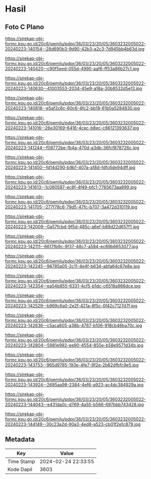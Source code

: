 # Hasil

## Foto C Plano

https://sirekap-obj-formc.kpu.go.id/20c6/pemilu/pdpr/36/03/23/20/05/3603232005022-20240223-140154--28d690b3-9d90-42b3-a2c3-7d945bb4b63d.jpg

https://sirekap-obj-formc.kpu.go.id/20c6/pemilu/pdpr/36/03/23/20/05/3603232005022-20240223-140420--c90f5eed-055d-4990-aaf6-ff53a86b27c1.jpg

https://sirekap-obj-formc.kpu.go.id/20c6/pemilu/pdpr/36/03/23/20/05/3603232005022-20240223-140630--41003553-2034-45e9-a18a-30b8532d5e13.jpg

https://sirekap-obj-formc.kpu.go.id/20c6/pemilu/pdpr/36/03/23/20/05/3603232005022-20240223-140818--e5af2c6c-60c6-4fc2-bb18-61b0a5284830.jpg

https://sirekap-obj-formc.kpu.go.id/20c6/pemilu/pdpr/36/03/23/20/05/3603232005022-20240223-141016--26e30169-6416-4cec-b8ec-c86121393637.jpg

https://sirekap-obj-formc.kpu.go.id/20c6/pemilu/pdpr/36/03/23/20/05/3603232005022-20240223-141244--f08772be-fb4a-470d-a3db-36fcf878726c.jpg

https://sirekap-obj-formc.kpu.go.id/20c6/pemilu/pdpr/36/03/23/20/05/3603232005022-20240223-141450--fd14d290-b9b1-407a-a18d-fdfc6de94dff.jpg

https://sirekap-obj-formc.kpu.go.id/20c6/pemilu/pdpr/36/03/23/20/05/3603232005022-20240223-141613--1c080597-ec8f-4f49-bfc1-7765673aa899.jpg

https://sirekap-obj-formc.kpu.go.id/20c6/pemilu/pdpr/36/03/23/20/05/3603232005022-20240223-141705--277f78c6-79d5-47fc-b707-3a472d310119.jpg

https://sirekap-obj-formc.kpu.go.id/20c6/pemilu/pdpr/36/03/23/20/05/3603232005022-20240223-142009--0a57fcbd-9f5d-485c-a6ef-b89d22d657f1.jpg

https://sirekap-obj-formc.kpu.go.id/20c6/pemilu/pdpr/36/03/23/20/05/3603232005022-20240223-142111--6617fb9c-9f37-48c7-a584-ec89b6653077.jpg

https://sirekap-obj-formc.kpu.go.id/20c6/pemilu/pdpr/36/03/23/20/05/3603232005022-20240223-142245--96785a05-2c11-4e4f-b634-abfa64c67e8e.jpg

https://sirekap-obj-formc.kpu.go.id/20c6/pemilu/pdpr/36/03/23/20/05/3603232005022-20240223-142354--ea54b855-6331-4cf5-b1dc-c6518a966dce.jpg

https://sirekap-obj-formc.kpu.go.id/20c6/pemilu/pdpr/36/03/23/20/05/3603232005022-20240223-142529--b969c6a0-2e2f-421a-8f5c-0f42c7127d7f.jpg

https://sirekap-obj-formc.kpu.go.id/20c6/pemilu/pdpr/36/03/23/20/05/3603232005022-20240223-142636--c5aca605-a38b-4767-b106-918cb46ba70c.jpg

https://sirekap-obj-formc.kpu.go.id/20c6/pemilu/pdpr/36/03/23/20/05/3603232005022-20240223-142804--5981e992-ee90-4554-855e-b58e9571d34b.jpg

https://sirekap-obj-formc.kpu.go.id/20c6/pemilu/pdpr/36/03/23/20/05/3603232005022-20240223-143753--965d9785-193e-4fe7-8f2e-2b62dfbfc9e5.jpg

https://sirekap-obj-formc.kpu.go.id/20c6/pemilu/pdpr/36/03/23/20/05/3603232005022-20240223-143924--2685aa98-2384-4ef6-a923-ac4dc384929a.jpg

https://sirekap-obj-formc.kpu.go.id/20c6/pemilu/pdpr/36/03/23/20/05/3603232005022-20240223-144043--e431da0c-d769-4a55-b566-697bbb743428.jpg

https://sirekap-obj-formc.kpu.go.id/20c6/pemilu/pdpr/36/03/23/20/05/3603232005022-20240223-144149--30c23a2d-90a3-4ed8-a523-cb01f2e1c879.jpg


## Metadata

| Key        | Value               |
| ---------- | ------------------- |
| Time Stamp | 2024-02-24 22:33:55 |
| Kode Dapil | 3603                |



